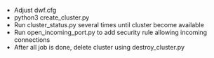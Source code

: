 * Adjust dwf.cfg
* python3 create_cluster.py
* Run cluster_status.py several times until cluster become available
* Run open_incoming_port.py to add security rule allowing incoming connections
* After all job is done, delete cluster using destroy_cluster.py 
